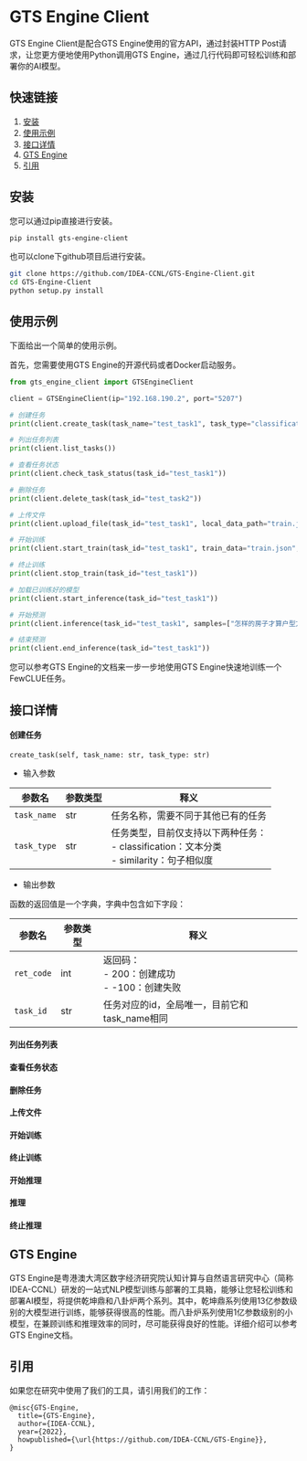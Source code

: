 # GTS Engine Client

GTS Engine Client是配合GTS Engine使用的官方API，通过封装HTTP Post请求，让您更方便地使用Python调用GTS Engine，通过几行代码即可轻松训练和部署你的AI模型。

## 快速链接

1. [安装](#安装)
2. [使用示例](#使用示例)
3. [接口详情](#接口详情)
4. [GTS Engine](#GTS-Engine)
5. [引用](#引用)

## 安装

您可以通过pip直接进行安装。

```bash
pip install gts-engine-client
```

也可以clone下github项目后进行安装。

```bash
git clone https://github.com/IDEA-CCNL/GTS-Engine-Client.git
cd GTS-Engine-Client
python setup.py install
```

## 使用示例

下面给出一个简单的使用示例。

首先，您需要使用GTS Engine的开源代码或者Docker启动服务。

```python
from gts_engine_client import GTSEngineClient

client = GTSEngineClient(ip="192.168.190.2", port="5207")

# 创建任务
print(client.create_task(task_name="test_task1", task_type="classification"))

# 列出任务列表
print(client.list_tasks())

# 查看任务状态
print(client.check_task_status(task_id="test_task1"))

# 删除任务
print(client.delete_task(task_id="test_task2"))

# 上传文件
print(client.upload_file(task_id="test_task1", local_data_path="train.json"))

# 开始训练
print(client.start_train(task_id="test_task1", train_data="train.json", val_data="dev.json", test_data="test.json", label_data="label.json", gpuid=1))

# 终止训练
print(client.stop_train(task_id="test_task1"))

# 加载已训练好的模型
print(client.start_inference(task_id="test_task1"))

# 开始预测
print(client.inference(task_id="test_task1", samples=["怎样的房子才算户型方正？","文登区这些公路及危桥将 进入封闭施工，请注意绕行！"]))

# 结束预测
print(client.end_inference(task_id="test_task1"))

```

您可以参考GTS Engine的文档来一步一步地使用GTS Engine快速地训练一个FewCLUE任务。

## 接口详情

#### 创建任务

`create_task(self, task_name: str, task_type: str)`

* 输入参数

| 参数名 | 参数类型 | 释义 |
| ---- | ---- | ---- |
| `task_name` | str | 任务名称，需要不同于其他已有的任务 |
| `task_type` | str | 任务类型，目前仅支持以下两种任务：<br> - classification：文本分类 <br> - similarity：句子相似度 |

* 输出参数

函数的返回值是一个字典，字典中包含如下字段：

| 参数名 | 参数类型 | 释义 |
| ---- | ---- | ---- |
| `ret_code` | int | 返回码： <br> - 200：创建成功 <br> - -100：创建失败 |
| `task_id` | str | 任务对应的id，全局唯一，目前它和task_name相同 |

#### 列出任务列表

#### 查看任务状态

#### 删除任务

#### 上传文件

#### 开始训练

#### 终止训练

#### 开始推理

#### 推理

#### 终止推理

## GTS Engine

GTS Engine是粤港澳大湾区数字经济研究院认知计算与自然语言研究中心（简称IDEA-CCNL）研发的一站式NLP模型训练与部署的工具箱，能够让您轻松训练和部署AI模型，将提供乾坤鼎和八卦炉两个系列。其中，乾坤鼎系列使用13亿参数级别的大模型进行训练，能够获得很高的性能。而八卦炉系列使用1亿参数级别的小模型，在兼顾训练和推理效率的同时，尽可能获得良好的性能。详细介绍可以参考GTS Engine文档。

## 引用

如果您在研究中使用了我们的工具，请引用我们的工作：

```
@misc{GTS-Engine,
  title={GTS-Engine},
  author={IDEA-CCNL},
  year={2022},
  howpublished={\url{https://github.com/IDEA-CCNL/GTS-Engine}},
}
```
